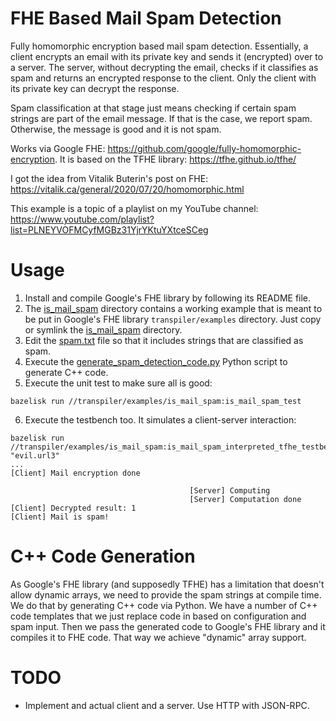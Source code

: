 # FHE Based Mail Spam Detection
Fully homomorphic encryption based mail spam detection. Essentially, a client encrypts
an email with its private key and sends it (encrypted) over to a server. The server,
without decrypting the email, checks if it classifies as spam and returns an encrypted
response to the client. Only the client with its private key can decrypt the response.

Spam classification at that stage just means checking if certain spam strings are part
of the email message. If that is the case, we report spam. Otherwise, the message is
good and it is not spam.

Works via Google FHE: https://github.com/google/fully-homomorphic-encryption.
It is based on the TFHE library: https://tfhe.github.io/tfhe/

I got the idea from Vitalik Buterin's post on FHE:
https://vitalik.ca/general/2020/07/20/homomorphic.html

This example is a topic of a playlist on my YouTube channel:
https://www.youtube.com/playlist?list=PLNEYVOFMCyfMGBz31YjrYKtuYXtceSCeg

# Usage
1. Install and compile Google's FHE library by following its README file.
2. The [is_mail_spam](is_mail_spam) directory contains a working example that is meant to be
put in Google's FHE library `transpiler/examples` directory. Just copy or symlink the
[is_mail_spam](is_mail_spam) directory.
3. Edit the [spam.txt](is_mail_spam/data/spam.txt) file so that it includes strings that are classified
as spam.
4. Execute the [generate_spam_detection_code.py](is_mail_spam/generate_spam_detection_code.py) Python
script to generate C++ code.
5. Execute the unit test to make sure all is good:
```
bazelisk run //transpiler/examples/is_mail_spam:is_mail_spam_test 
```
6. Execute the testbench too. It simulates a client-server interaction:
```
bazelisk run //transpiler/examples/is_mail_spam:is_mail_spam_interpreted_tfhe_testbench "evil.url3"
...
[Client] Mail encryption done

                                        [Server] Computing
                                        [Server] Computation done
[Client] Decrypted result: 1
[Client] Mail is spam!
```

# C++ Code Generation
As Google's FHE library (and supposedly TFHE) has a limitation that doesn't allow dynamic arrays,
we need to provide the spam strings at compile time. We do that by generating C++ code via Python.
We have a number of C++ code templates that we just replace code in based on configuration and spam
input. Then we pass the generated code to Google's FHE library and it compiles it to FHE code. That
way we achieve "dynamic" array support.

# TODO
 - Implement and actual client and a server. Use HTTP with JSON-RPC.